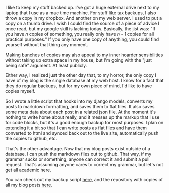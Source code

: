 I like to keep my stuff backed up. I've got a huge external drive next to my
laptop that I use as a mac time machine. For stuff like tax backups, I also
throw a copy in my dropbox. And another on my web server. I used to put a copy
on a thumb drive. I wish I could find the source of a piece of advice I once
read, but my google skill is lacking today. Basically, the jist was: "If you
have _n_ copies of something, you really only have _n - 1_ copies for all
practical purposes." If you only have one copy of anything, you could find
yourself without that thing any moment.

  
Making bunches of copies may also appeal to my inner hoarder sensibilities
without taking up extra space in my house, but I'm going with the "just being
safe" argument. At least publicly.

  
Either way, I realized just the other day that, to my horror, the only copy I
have of my blog is the single database at my web host. I know for a fact that
they do regular backups, but for my own piece of mind, I'd like to have copies
myself.

  
So I wrote a little script that hooks into my django models, converts my posts
to markdown formatting, and saves them to flat files. It also saves some meta
data about each post in a related json file. At the moment it's nothing to
write home about really, and it messes up the markup that I use for code
blocks, but it's a good enough backup for most purposes. I plan on extending
it a bit so that I can write posts as flat files and have them converted to
html and synced back out to the live site, automatically push the copies to
github, etc.

  
That's the other advantage. Now that my blog posts exist outside of a
database, I can push the markdown files out to github. That way, if my grammar
sucks or something, anyone can correct it and submit a pull request. That's
assuming anyone cares to correct my grammar, but let's not get all academic
here.

  
You can check out my backup script
[here](https://github.com/philwade/blog_backupper), and the repository with
copies of all my blog posts [here](https://github.com/philwade/blog_posts).

